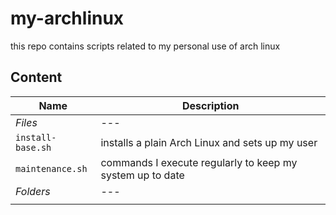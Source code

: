 # my-archlinux
this repo contains scripts related to my personal use of arch linux

## Content

| Name              | Description                                               |
| ----------------- | --------------------------------------------------------- |
| *Files*           | ---                                                       |
| `install-base.sh` | installs a plain Arch Linux and sets up my user           |
| `maintenance.sh`  | commands I execute regularly to keep my system up to date |
| *Folders*         | ---                                                       |
|                   |                                                           |

